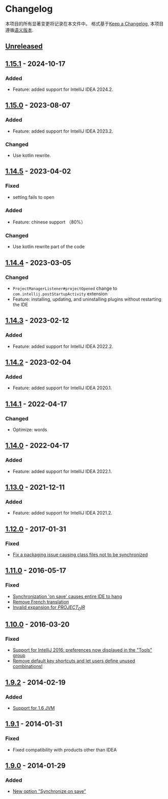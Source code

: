 <!-- Keep a Changelog guide -> https://keepachangelog.com -->

# Changelog
本项目的所有显著变更将记录在本文件中。
格式基于[Keep a Changelog](https://keepachangelog.com/en/1.0.0/),
本项目遵循[语义版本](https://semver.org/spec/v2.0.0.html).

## [Unreleased]

## [1.15.1] - 2024-10-17

### Added
- Feature: added support for IntelliJ IDEA 2024.2.

## [1.15.0] - 2023-08-07

### Added
- Feature: added support for IntelliJ IDEA 2023.2.

### Changed
- Use kotlin rewrite.

## [1.14.5] - 2023-04-02

### Fixed
- setting fails to open

### Added
- Feature: chinese support （80%）

### Changed
- Use kotlin rewrite part of the code

## [1.14.4] - 2023-03-05

### Changed
- `ProjectManagerListener#projectOpened` change to `com.intellij.postStartupActivity` extension
- Feature: installing, updating, and uninstalling plugins without restarting the IDE

## [1.14.3] - 2023-02-12

### Added
- Feature: added support for IntelliJ IDEA 2022.2.

## [1.14.2] - 2023-02-04

### Added
- Feature: added support for IntelliJ IDEA 2020.1.

## [1.14.1] - 2022-04-17

### Changed
- Optimize: words

## [1.14.0] - 2022-04-17

### Added
- Feature: added support for IntelliJ IDEA 2022.1.

## [1.13.0] - 2021-12-11

### Added
- Feature: added support for IntelliJ IDEA 2021.2.

## [1.12.0] - 2017-01-31

### Fixed
- [Fix a packaging issue causing class files not to be synchronized](https://github.com/syllant/idea-plugin-remotesynchronizer/issues/31)

## [1.11.0] - 2016-05-17

### Fixed
- [Synchronization 'on save' causes entire IDE to hang](https://github.com/syllant/idea-plugin-remotesynchronizer/issues/18)
- [Remove French translation](https://github.com/syllant/idea-plugin-remotesynchronizer/issues/26)
- [Invalid expansion for $PROJECT_DIR$](https://github.com/syllant/idea-plugin-remotesynchronizer/issues/28)

## [1.10.0] - 2016-03-20

### Fixed
- [Support for IntelliJ 2016: preferences now displayed in the "Tools" group](https://github.com/syllant/idea-plugin-remotesynchronizer/issues/20)
- [Remove default key shortcuts and let users define unused combinations!](https://github.com/syllant/idea-plugin-remotesynchronizer/issues/16)

## [1.9.2] - 2014-02-19

### Added
- [Support for 1.6 JVM](https://github.com/syllant/idea-plugin-revu/issues/10)

## [1.9.1] - 2014-01-31

### Fixed
- Fixed compatibility with products other than IDEA

## [1.9.0] - 2014-01-29

### Added
- [New option "Synchronize on save"](https://github.com/syllant/idea-plugin-remotesynchronizer/issues/8)

[Unreleased]: https://github.com/imyuyu/FileSyncPlugin/compare/v1.15.1...HEAD
[1.15.1]: https://github.com/imyuyu/FileSyncPlugin/compare/v1.15.0...v1.15.1
[1.15.0]: https://github.com/imyuyu/FileSyncPlugin/compare/v1.14.5...v1.15.0
[1.14.5]: https://github.com/imyuyu/FileSyncPlugin/compare/v1.14.4...v1.14.5
[1.14.4]: https://github.com/imyuyu/FileSyncPlugin/compare/v1.14.2...v1.14.4
[1.14.3]: https://github.com/imyuyu/FileSyncPlugin/compare/v1.14.4...v1.14.3
[1.14.2]: https://github.com/imyuyu/FileSyncPlugin/compare/v1.14.1...v1.14.2
[1.14.1]: https://github.com/imyuyu/FileSyncPlugin/compare/v1.14.0...v1.14.1
[1.14.0]: https://github.com/imyuyu/FileSyncPlugin/compare/v1.13.0...v1.14.0
[1.13.0]: https://github.com/imyuyu/FileSyncPlugin/compare/v1.12.0...v1.13.0
[1.12.0]: https://github.com/imyuyu/FileSyncPlugin/compare/v1.11.0...v1.12.0
[1.11.0]: https://github.com/imyuyu/FileSyncPlugin/compare/v1.10.0...v1.11.0
[1.10.0]: https://github.com/imyuyu/FileSyncPlugin/compare/v1.9.2...v1.10.0
[1.9.2]: https://github.com/imyuyu/FileSyncPlugin/compare/v1.9.1...v1.9.2
[1.9.1]: https://github.com/imyuyu/FileSyncPlugin/compare/v1.9.0...v1.9.1
[1.9.0]: https://github.com/imyuyu/FileSyncPlugin/commits/v1.9.0
